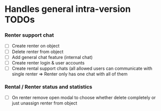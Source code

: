 # Handles general intra-version TODOs

### Renter support chat

- [ ] Create renter on object
- [ ] Delete renter from object
- [ ] Add general chat feature (internal chat)
- [ ] Create renter login & user accounts
- [ ] Create rental support chats (all allowed users can communicate with single renter => Renter only has one chat with all of them

### Rental / Renter status and statistics 

- [ ] On renter remove open modal to choose whether delete completely or just unassign renter from object